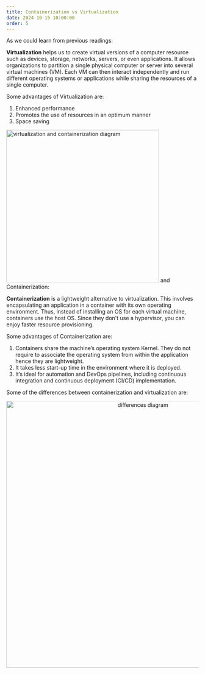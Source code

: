 ```yaml
---
title: Containerization vs Virtualization
date: 2024-10-15 10:00:00
order: 5
---
```


As we could learn from previous readings:

**Virtualization** helps us to create virtual versions of a computer resource such as devices, storage, networks, servers, or even applications. 
It allows organizations to partition a single physical computer or server into several virtual machines (VM). 
Each VM can then interact independently and run different operating systems or applications while sharing the resources of a single computer.

Some advantages of Virtualization are: 
1. Enhanced performance
2. Promotes the use of resources in an optimum manner
3. Space saving

<img src="/is373hexo/img/containerization_vs_virtualization.png" alt="virtualization and containerization diagram" width= "400"/>
and Containerization: 

**Containerization** is a lightweight alternative to virtualization. This involves encapsulating an application in a container with its own operating environment.
Thus, instead of installing an OS for each virtual machine, containers use the host OS. Since they don't use a hypervisor, you can enjoy faster resource provisioning.

Some advantages of Containerization are:
1. Containers share the machine’s operating system Kernel. They do not require to associate the operating system from within the application hence they are lightweight.
2. It takes less start-up time in the environment where it is deployed.
3. It’s ideal for automation and DevOps pipelines, including continuous integration and continuous deployment (CI/CD) implementation.

Some of the differences between containerization and virtualization are: 

<div align="center">
  <img src = "/is373hexo/img/differences_containerization_virtualization.png" alt="differences diagram" width="700"/>
</div>
